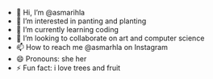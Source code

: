 - 👋 Hi, I’m @asmarihla
- 👀 I’m interested in panting and planting 
- 🌱 I’m currently learning coding 
- 💞️ I’m looking to collaborate on art and computer science
- 📫 How to reach me @asmarhla on Instagram 
- 😄 Pronouns: she her
- ⚡ Fun fact: i love trees and fruit

<!---
asmarihla/asmarihla is a ✨ special ✨ repository because its `README.md` (this file) appears on your GitHub profile.
You can click the Preview link to take a look at your changes.
--->
